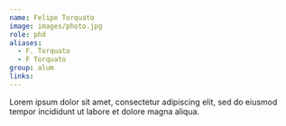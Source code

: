 ```yaml
---
name: Felipe Torquato
image: images/photo.jpg
role: phd
aliases:
  - F. Torquato
  - F Torquato
group: alum
links:
---
```


Lorem ipsum dolor sit amet, consectetur adipiscing elit, sed do eiusmod tempor incididunt ut labore et dolore magna aliqua.
